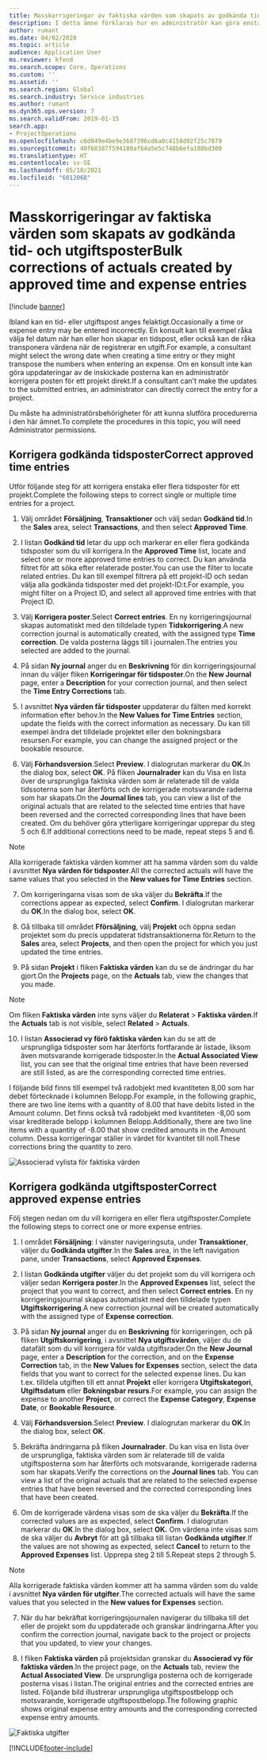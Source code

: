 ```yaml
---
title: Masskorrigeringar av faktiska värden som skapats av godkända tid- och utgiftsposter
description: I detta ämne förklaras hur en administratör kan göra enstaka eller masskorrigeringar av tidigare godkända tid- eller utgiftsposter om faktureringen inte är klar.
author: rumant
ms.date: 04/02/2020
ms.topic: article
audience: Application User
ms.reviewer: kfend
ms.search.scope: Core, Operations
ms.custom: ''
ms.assetid: ''
ms.search.region: Global
ms.search.industry: Service industries
ms.author: rumant
ms.dyn365.ops.version: 7
ms.search.validFrom: 2019-01-15
search.app:
- ProjectOperations
ms.openlocfilehash: c6d849e4be9e3687396cd6a0c4158d92f25c7879
ms.sourcegitcommit: 40f68387f594180af64a5e5c748b6efa188bd300
ms.translationtype: HT
ms.contentlocale: sv-SE
ms.lasthandoff: 05/10/2021
ms.locfileid: "6012068"
---
```

# <a name="bulk-corrections-of-actuals-created-by-approved-time-and-expense-entries"></a><span data-ttu-id="8e778-103">Masskorrigeringar av faktiska värden som skapats av godkända tid- och utgiftsposter</span><span class="sxs-lookup"><span data-stu-id="8e778-103">Bulk corrections of actuals created by approved time and expense entries</span></span>

[!include [banner](../includes/psa-now-project-operations.md)]

<span data-ttu-id="8e778-104">Ibland kan en tid- eller utgiftspost anges felaktigt.</span><span class="sxs-lookup"><span data-stu-id="8e778-104">Occasionally a time or expense entry may be entered incorrectly.</span></span> <span data-ttu-id="8e778-105">En konsult kan till exempel råka välja fel datum när han eller hon skapar en tidspost, eller också kan de råka transponera värdena när de registrerar en utgift.</span><span class="sxs-lookup"><span data-stu-id="8e778-105">For example, a consultant might select the wrong date when creating a time entry or they might transpose the numbers when entering an expense.</span></span> <span data-ttu-id="8e778-106">Om en konsult inte kan göra uppdateringar av de inskickade posterna kan en administratör korrigera posten för ett projekt direkt.</span><span class="sxs-lookup"><span data-stu-id="8e778-106">If a consultant can’t make the updates to the submitted entries, an administrator can directly correct the entry for a project.</span></span>

<span data-ttu-id="8e778-107">Du måste ha administratörsbehörigheter för att kunna slutföra procedurerna i den här ämnet.</span><span class="sxs-lookup"><span data-stu-id="8e778-107">To complete the procedures in this topic, you will need Administrator permissions.</span></span>

## <a name="correct-approved-time-entries"></a><span data-ttu-id="8e778-108">Korrigera godkända tidsposter</span><span class="sxs-lookup"><span data-stu-id="8e778-108">Correct approved time entries</span></span>     

<span data-ttu-id="8e778-109">Utför följande steg för att korrigera enstaka eller flera tidsposter för ett projekt.</span><span class="sxs-lookup"><span data-stu-id="8e778-109">Complete the following steps to correct single or multiple time entries for a project.</span></span>

1. <span data-ttu-id="8e778-110">Välj området **Försäljning**, **Transaktioner** och välj sedan **Godkänd tid**.</span><span class="sxs-lookup"><span data-stu-id="8e778-110">In the **Sales** area, select **Transactions**, and then select **Approved Time**.</span></span> 

2. <span data-ttu-id="8e778-111">I listan **Godkänd tid** letar du upp och markerar en eller flera godkända tidsposter som du vill korrigera.</span><span class="sxs-lookup"><span data-stu-id="8e778-111">In the **Approved Time** list, locate and select one or more approved time entries to correct.</span></span> <span data-ttu-id="8e778-112">Du kan använda filtret för att söka efter relaterade poster.</span><span class="sxs-lookup"><span data-stu-id="8e778-112">You can use the filter to locate related entries.</span></span> <span data-ttu-id="8e778-113">Du kan till exempel filtrera på ett projekt-ID och sedan välja alla godkända tidsposter med det projekt-ID:t.</span><span class="sxs-lookup"><span data-stu-id="8e778-113">For example, you might filter on a Project ID, and select all approved time entries with that Project ID.</span></span>

3. <span data-ttu-id="8e778-114">Välj **Korrigera poster**.</span><span class="sxs-lookup"><span data-stu-id="8e778-114">Select **Correct entries**.</span></span> <span data-ttu-id="8e778-115">En ny korrigeringsjournal skapas automatiskt med den tilldelade typen **Tidskorrigering**.</span><span class="sxs-lookup"><span data-stu-id="8e778-115">A new correction journal is automatically created, with the assigned type **Time correction**.</span></span> <span data-ttu-id="8e778-116">De valda posterna läggs till i journalen.</span><span class="sxs-lookup"><span data-stu-id="8e778-116">The entries you selected are added to the journal.</span></span> 

4. <span data-ttu-id="8e778-117">På sidan **Ny journal** anger du en **Beskrivning** för din korrigeringsjournal innan du väljer fliken **Korrigeringar för tidsposter**.</span><span class="sxs-lookup"><span data-stu-id="8e778-117">On the **New Journal** page, enter a **Description** for your correction journal, and then select the **Time Entry Corrections** tab.</span></span>  
5. <span data-ttu-id="8e778-118">I avsnittet **Nya värden får tidsposter** uppdaterar du fälten med korrekt information efter behov.</span><span class="sxs-lookup"><span data-stu-id="8e778-118">In the **New Values for Time Entries** section, update the fields with the correct information as necessary.</span></span> <span data-ttu-id="8e778-119">Du kan till exempel ändra det tilldelade projektet eller den bokningsbara resursen.</span><span class="sxs-lookup"><span data-stu-id="8e778-119">For example, you can change the assigned project or the bookable resource.</span></span>

6. <span data-ttu-id="8e778-120">Välj **Förhandsversion**.</span><span class="sxs-lookup"><span data-stu-id="8e778-120">Select **Preview**.</span></span> <span data-ttu-id="8e778-121">I dialogrutan markerar du **OK**.</span><span class="sxs-lookup"><span data-stu-id="8e778-121">In the dialog box, select **OK**.</span></span> <span data-ttu-id="8e778-122">På fliken **Journalrader** kan du Visa en lista över de ursprungliga faktiska värden som är relaterade till de valda tidssoterna som har återförts och de korrigerade motsvarande raderna som har skapats.</span><span class="sxs-lookup"><span data-stu-id="8e778-122">On the **Journal lines** tab, you can view a list of the original actuals that are related to the selected time entries that have been reversed and the corrected corresponding lines that have been created.</span></span> <span data-ttu-id="8e778-123">Om du behöver göra ytterligare korrigeringar upprepar du steg 5 och 6.</span><span class="sxs-lookup"><span data-stu-id="8e778-123">If additional corrections need to be made, repeat steps 5 and 6.</span></span> 

> [!NOTE]
> <span data-ttu-id="8e778-124">Alla korrigerade faktiska värden kommer att ha samma värden som du valde i avsnittet **Nya värden för tidsposter**.</span><span class="sxs-lookup"><span data-stu-id="8e778-124">All the corrected actuals will have the same values that you selected in the **New values for Time Entries** section.</span></span>

7. <span data-ttu-id="8e778-125">Om korrigeringarna visas som de ska väljer du **Bekräfta**.</span><span class="sxs-lookup"><span data-stu-id="8e778-125">If the corrections appear as expected, select **Confirm**.</span></span> <span data-ttu-id="8e778-126">I dialogrutan markerar du **OK**.</span><span class="sxs-lookup"><span data-stu-id="8e778-126">In the dialog box, select **OK**.</span></span>

8. <span data-ttu-id="8e778-127">Gå tillbaka till området **Fförsäljning**, välj **Projekt** och öppna sedan projektet som du precis uppdaterat tidstransaktionerna för.</span><span class="sxs-lookup"><span data-stu-id="8e778-127">Return to the **Sales** area, select **Projects**, and then open the project for which you just updated the time entries.</span></span> 

9. <span data-ttu-id="8e778-128">På sidan **Projekt** i fliken **Faktiska värden** kan du se de ändringar du har gjort.</span><span class="sxs-lookup"><span data-stu-id="8e778-128">On the **Projects** page, on the **Actuals** tab, view the changes that you made.</span></span> 

> [!NOTE]
> <span data-ttu-id="8e778-129">Om fliken **Faktiska värden** inte syns väljer du **Relaterat** > **Faktiska värden**.</span><span class="sxs-lookup"><span data-stu-id="8e778-129">If the **Actuals** tab is not visible, select **Related** > **Actuals**.</span></span>  

10. <span data-ttu-id="8e778-130">I listan **Associerad vy förö faktiska värden** kan du se att de ursprungliga tidsposter som har återförts fortfarande är listade, liksom även motsvarande korrigerade tidsposter.</span><span class="sxs-lookup"><span data-stu-id="8e778-130">In the **Actual Associated View** list, you can see that the original time entries that have been reversed are still listed, as are the corresponding corrected time entries.</span></span> 

<span data-ttu-id="8e778-131">I följande bild finns till exempel två radobjekt med kvantiteten 8,00 som har debet förtecknade i kolumnen Belopp.</span><span class="sxs-lookup"><span data-stu-id="8e778-131">For example, in the following graphic, there are two line items with a quantity of 8.00 that have debits listed in the Amount column.</span></span> <span data-ttu-id="8e778-132">Det finns också två radobjekt med kvantiteten -8,00 som visar krediterade belopp i kolumnen Belopp.</span><span class="sxs-lookup"><span data-stu-id="8e778-132">Additionally, there are two line items with a quantity of -8.00 that show credited amounts in the Amount column.</span></span> <span data-ttu-id="8e778-133">Dessa korrigeringar ställer in värdet för kvantitet till noll.</span><span class="sxs-lookup"><span data-stu-id="8e778-133">These corrections bring the quantity to zero.</span></span>

![Associerad vylista för faktiska värden](https://github.com/MicrosoftDocs/dynamics-365-customer-engagement-pr/blob/bulk-corrections-actuals-created-by-approved-time-expense-entries.md/time-actuals.png)
 
## <a name="correct-approved-expense-entries"></a><span data-ttu-id="8e778-135">Korrigera godkända utgiftsposter</span><span class="sxs-lookup"><span data-stu-id="8e778-135">Correct approved expense entries</span></span>

<span data-ttu-id="8e778-136">Följ stegen nedan om du vill korrigera en eller flera utgiftsposter.</span><span class="sxs-lookup"><span data-stu-id="8e778-136">Complete the following steps to correct one or more expense entries.</span></span> 

1. <span data-ttu-id="8e778-137">I området **Försäljning**: I vänster navigeringsuta, under **Transaktioner**, väljer du **Godkända utgifter**.</span><span class="sxs-lookup"><span data-stu-id="8e778-137">In the **Sales** area, in the left navigation pane, under **Transactions**, select **Approved Expenses**.</span></span>

2. <span data-ttu-id="8e778-138">I listan **Godkända utgifter** väljer du det projekt som du vill korrigera och väljer sedan **Korrigera poster**.</span><span class="sxs-lookup"><span data-stu-id="8e778-138">In the **Approved Expenses** list, select the project that you want to correct, and then select **Correct entries**.</span></span> <span data-ttu-id="8e778-139">En ny korrigeringsjournal skapas automatiskt med den tilldelade typen **Utgiftskorrigering**.</span><span class="sxs-lookup"><span data-stu-id="8e778-139">A new correction journal will be created automatically with the assigned type of **Expense correction**.</span></span> 

3. <span data-ttu-id="8e778-140">På sidan **Ny journal** anger du en **Beskrivning** för korrigeringen, och på fliken **Utgiftskorrigering**, i avsnittet **Nya utgiftsvärden**, väljer du de datafält som du vill korrigera för valda utgiftsrader.</span><span class="sxs-lookup"><span data-stu-id="8e778-140">On the **New Journal** page, enter a **Description** for the correction, and on the **Expense Correction** tab, in the **New Values for Expenses** section, select the data fields that you want to correct for the selected expense lines.</span></span> <span data-ttu-id="8e778-141">Du kan t.ex. tilldela utgiften till ett annat **Projekt** eller korrigera **Utgiftskategori**, **Utgiftsdatum** eller **Bokningsbar resurs**.</span><span class="sxs-lookup"><span data-stu-id="8e778-141">For example, you can assign the expense to another **Project**, or correct the **Expense Category**, **Expense Date**, or **Bookable Resource**.</span></span>

4. <span data-ttu-id="8e778-142">Välj **Förhandsversion**.</span><span class="sxs-lookup"><span data-stu-id="8e778-142">Select **Preview**.</span></span> <span data-ttu-id="8e778-143">I dialogrutan markerar du **OK**.</span><span class="sxs-lookup"><span data-stu-id="8e778-143">In the dialog box, select **OK**.</span></span> 

5. <span data-ttu-id="8e778-144">Bekräfta ändringarna på fliken **Journalrader**. Du kan visa en lista över de ursprungliga, faktiska värden som är relaterade till de valda utgiftsposterna som har återförts och motsvarande, korrigerade raderna som har skapats.</span><span class="sxs-lookup"><span data-stu-id="8e778-144">Verify the corrections on the **Journal lines** tab. You can view a list of the original actuals that are related to the selected expense entries that have been reversed and the corrected corresponding lines that have been created.</span></span>

6. <span data-ttu-id="8e778-145">Om de korrigerade värdena visas som de ska väljer du **Bekräfta**.</span><span class="sxs-lookup"><span data-stu-id="8e778-145">If the corrected values are as expected, select **Confirm**.</span></span> <span data-ttu-id="8e778-146">I dialogrutan markerar du **OK**.</span><span class="sxs-lookup"><span data-stu-id="8e778-146">In the dialog box, select **OK.**</span></span> <span data-ttu-id="8e778-147">Om värdena inte visas som de ska väljer du **Avbryt** för att gå tillbaka till listan **Godkända utgifter**.</span><span class="sxs-lookup"><span data-stu-id="8e778-147">If the values are not showing as expected, select **Cancel** to return to the **Approved Expenses** list.</span></span> <span data-ttu-id="8e778-148">Upprepa steg 2 till 5.</span><span class="sxs-lookup"><span data-stu-id="8e778-148">Repeat steps 2 through 5.</span></span> 

> [!NOTE]
> <span data-ttu-id="8e778-149">Alla korrigerade faktiska värden kommer att ha samma värden som du valde i avsnittet **Nya värden för utgifter**.</span><span class="sxs-lookup"><span data-stu-id="8e778-149">The corrected actuals will have the same values that you selected in the **New values for Expenses** section.</span></span>

7. <span data-ttu-id="8e778-150">När du har bekräftat korrigeringsjournalen navigerar du tillbaka till det eller de projekt som du uppdaterade och granskar ändringarna.</span><span class="sxs-lookup"><span data-stu-id="8e778-150">After you confirm the correction journal, navigate back to the project or projects that you updated, to view your changes.</span></span>  

8. <span data-ttu-id="8e778-151">I fliken **Faktiska värden** på projektsidan granskar du **Associerad vy för faktiska värden**.</span><span class="sxs-lookup"><span data-stu-id="8e778-151">In the project page, on the **Actuals** tab, review the **Actual Associated View**.</span></span> <span data-ttu-id="8e778-152">De ursprungliga posterna och de korrigerade posterna visas i listan.</span><span class="sxs-lookup"><span data-stu-id="8e778-152">The original entries and the corrected entries are listed.</span></span> <span data-ttu-id="8e778-153">Följande bild illustrerar ursprungliga utgiftspostbelopp och motsvarande, korrigerade utgiftspostbelopp.</span><span class="sxs-lookup"><span data-stu-id="8e778-153">The following graphic shows original expense entry amounts and the corresponding corrected expense entry amounts.</span></span> 

![Faktiska utgifter](https://user-images.githubusercontent.com/60806505/77122219-4cd52900-69fa-11ea-8349-ccd2ffebf640.png)


[!INCLUDE[footer-include](../includes/footer-banner.md)]